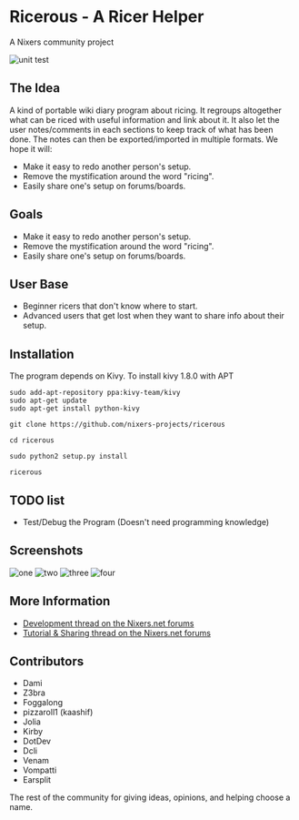 # Ricerous - A Ricer Helper

A Nixers community project

![unit test](https://travis-ci.org/nixers-projects/ricerous.svg)


## The Idea

A kind of portable wiki diary program about ricing. It regroups altogether what
can be riced with useful information and link about it. It also let the user
notes/comments in each sections to keep track of what has been done. The notes
can then be exported/imported in multiple formats. We hope it will:

  * Make it easy to redo another person's setup.
  * Remove the mystification around the word "ricing".
  * Easily share one's setup on forums/boards.

## Goals

  * Make it easy to redo another person's setup.
  * Remove the mystification around the word "ricing".
  * Easily share one's setup on forums/boards.

## User Base

  * Beginner ricers that don't know where to start.
  * Advanced users that get lost when they want to share info about their setup.


## Installation

The program depends on Kivy.
To install kivy 1.8.0 with APT
```
sudo add-apt-repository ppa:kivy-team/kivy
sudo apt-get update
sudo apt-get install python-kivy
```

```
git clone https://github.com/nixers-projects/ricerous

cd ricerous

sudo python2 setup.py install

ricerous
```


## TODO list

  * Test/Debug the Program (Doesn't need programming knowledge)


## Screenshots

![one](http://pub.iotek.org/p/E3kXJUk.png)
![two](http://pub.iotek.org/p/e53QyX2.png)
![three](http://pub.iotek.org/p/Fpu6NcN.png)
![four](http://pub.iotek.org/p/xP28lIO.png)


## More Information

  * [Development thread on the Nixers.net forums](http://nixers.net/showthread.php?tid=1518)
  * [Tutorial & Sharing thread on the Nixers.net forums](http://nixers.net/showthread.php?tid=1579)

## Contributors

  * Dami
  * Z3bra
  * Foggalong
  * pizzaroll1 (kaashif)
  * Jolia
  * Kirby
  * DotDev
  * Dcli
  * Venam
  * Vompatti
  * Earsplit


The rest of the community for giving ideas, opinions, and helping choose a name. 
